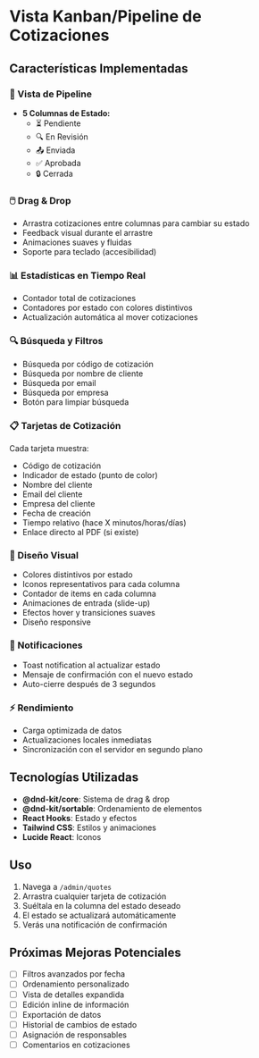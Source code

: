 # Vista Kanban/Pipeline de Cotizaciones

## Características Implementadas

### 🎯 Vista de Pipeline
- **5 Columnas de Estado:**
  - ⏳ Pendiente
  - 🔍 En Revisión
  - 📤 Enviada
  - ✅ Aprobada
  - 🔒 Cerrada

### 🖱️ Drag & Drop
- Arrastra cotizaciones entre columnas para cambiar su estado
- Feedback visual durante el arrastre
- Animaciones suaves y fluidas
- Soporte para teclado (accesibilidad)

### 📊 Estadísticas en Tiempo Real
- Contador total de cotizaciones
- Contadores por estado con colores distintivos
- Actualización automática al mover cotizaciones

### 🔍 Búsqueda y Filtros
- Búsqueda por código de cotización
- Búsqueda por nombre de cliente
- Búsqueda por email
- Búsqueda por empresa
- Botón para limpiar búsqueda

### 📋 Tarjetas de Cotización
Cada tarjeta muestra:
- Código de cotización
- Indicador de estado (punto de color)
- Nombre del cliente
- Email del cliente
- Empresa del cliente
- Fecha de creación
- Tiempo relativo (hace X minutos/horas/días)
- Enlace directo al PDF (si existe)

### 🎨 Diseño Visual
- Colores distintivos por estado
- Iconos representativos para cada columna
- Contador de items en cada columna
- Animaciones de entrada (slide-up)
- Efectos hover y transiciones suaves
- Diseño responsive

### 🔔 Notificaciones
- Toast notification al actualizar estado
- Mensaje de confirmación con el nuevo estado
- Auto-cierre después de 3 segundos

### ⚡ Rendimiento
- Carga optimizada de datos
- Actualizaciones locales inmediatas
- Sincronización con el servidor en segundo plano

## Tecnologías Utilizadas

- **@dnd-kit/core**: Sistema de drag & drop
- **@dnd-kit/sortable**: Ordenamiento de elementos
- **React Hooks**: Estado y efectos
- **Tailwind CSS**: Estilos y animaciones
- **Lucide React**: Iconos

## Uso

1. Navega a `/admin/quotes`
2. Arrastra cualquier tarjeta de cotización
3. Suéltala en la columna del estado deseado
4. El estado se actualizará automáticamente
5. Verás una notificación de confirmación

## Próximas Mejoras Potenciales

- [ ] Filtros avanzados por fecha
- [ ] Ordenamiento personalizado
- [ ] Vista de detalles expandida
- [ ] Edición inline de información
- [ ] Exportación de datos
- [ ] Historial de cambios de estado
- [ ] Asignación de responsables
- [ ] Comentarios en cotizaciones
